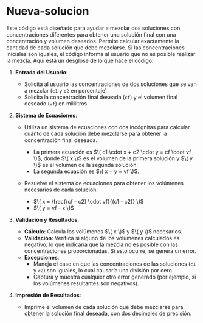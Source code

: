 # Nueva-solucion
Este código está diseñado para ayudar a mezclar dos soluciones con concentraciones diferentes para obtener una solución final con una concentración y volumen deseados. Permite calcular exactamente la cantidad de cada solución que debe mezclarse. Si las concentraciones iniciales son iguales, el código informa al usuario que no es posible realizar la mezcla. Aquí está un desglose de lo que hace el código:

1. **Entrada del Usuario**:
   - Solicita al usuario las concentraciones de dos soluciones que se van a mezclar (`c1` y `c2` en porcentaje).
   - Solicita la concentración final deseada (`cf`) y el volumen final deseado (`vf`) en mililitros.

2. **Sistema de Ecuaciones**:
   - Utiliza un sistema de ecuaciones con dos incógnitas para calcular cuánto de cada solución debe mezclarse para obtener la concentración final deseada.
     - La primera ecuación es $\( c1 \cdot x + c2 \cdot y = cf \cdot vf \)$, donde $\( x \)$ es el volumen de la primera solución y $\( y \)$ es el volumen de la segunda solución.
     - La segunda ecuación es $\( x + y = vf \)$.

   - Resuelve el sistema de ecuaciones para obtener los volúmenes necesarios de cada solución:
     - $\( x = \frac{(cf - c2) \cdot vf}{(c1 - c2)} \)$
     - $\( y = vf - x \)$

3. **Validación y Resultados**:
   - **Cálculo**: Calcula los volúmenes $\( x \)$ y $\( y \)$ necesarios.
   - **Validación**: Verifica si alguno de los volúmenes calculados es negativo, lo que indicaría que la mezcla no es posible con las concentraciones proporcionadas. Si esto ocurre, se genera un error.
   - **Excepciones**:
     - Maneja el caso en que las concentraciones de las soluciones (`c1` y `c2`) son iguales, lo cual causaría una división por cero.
     - Captura y muestra cualquier otro error generado (por ejemplo, si los volúmenes resultantes son negativos).

4. **Impresión de Resultados**:
   - Imprime el volumen de cada solución que debe mezclarse para obtener la solución final deseada, con dos decimales de precisión.

